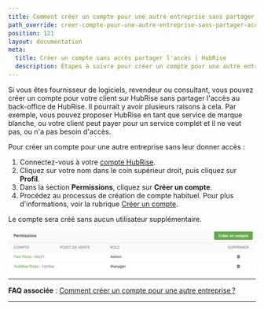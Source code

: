 ```yaml
---
title: Comment créer un compte pour une autre entreprise sans partager l'accès ?
path_override: creer-compte-pour-une-autre-entreprise-sans-partager-acces
position: 121
layout: documentation
meta:
  title: Créer un compte sans accès partager l'accès | HubRise
  description: Étapes à suivre pour créer un compte pour une autre entreprise sur HubRise sans partager l'accès. Assister vos clients lors de la connexion d'applications via HubRise.
---
```


Si vous êtes fournisseur de logiciels, revendeur ou consultant, vous pouvez créer un compte pour votre client sur HubRise sans partager l'accès au back-office de HubRise. Il pourrait y avoir plusieurs raisons à cela. Par exemple, vous pouvez proposer HubRise en tant que service de marque blanche, ou votre client peut payer pour un service complet et il ne veut pas, ou n'a pas besoin d'accès.

Pour créer un compte pour une autre entreprise sans leur donner accès :

1. Connectez-vous à votre [compte HubRise](https://manager.hubrise.com).
2. Cliquez sur votre nom dans le coin supérieur droit, puis cliquez sur **Profil**.
3. Dans la section **Permissions**, cliquez sur **Créer un compte**.
4. Procédez au processus de création de compte habituel. Pour plus d'informations, voir la rubrique [Créer un compte](/docs/account#create-account).

Le compte sera créé sans aucun utilisateur supplémentaire.

![Permissions dans HubRise](./images/056-2x-my-permissions.png)

---

**FAQ associée** : [Comment créer un compte pour une autre entreprise ?](/docs/faqs/create-an-account-for-another-business-share-access)

---
